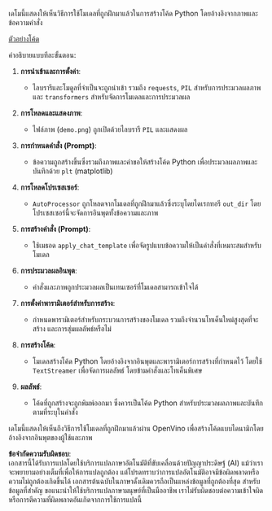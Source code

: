 เดโมนี้แสดงให้เห็นวิธีการใช้โมเดลที่ถูกฝึกมาแล้วในการสร้างโค้ด Python โดยอ้างอิงจากภาพและข้อความคำสั่ง

[ตัวอย่างโค้ด](../../../../../../code/06.E2E/E2E_OpenVino_Phi3-vision.ipynb)

คำอธิบายแบบทีละขั้นตอน:

1. **การนำเข้าและการตั้งค่า**:
   - ไลบรารีและโมดูลที่จำเป็นจะถูกนำเข้า รวมถึง `requests`, `PIL` สำหรับการประมวลผลภาพ และ `transformers` สำหรับจัดการโมเดลและการประมวลผล

2. **การโหลดและแสดงภาพ**:
   - ไฟล์ภาพ (`demo.png`) ถูกเปิดด้วยไลบรารี `PIL` และแสดงผล

3. **การกำหนดคำสั่ง (Prompt)**:
   - ข้อความถูกสร้างขึ้นซึ่งรวมถึงภาพและคำขอให้สร้างโค้ด Python เพื่อประมวลผลภาพและบันทึกด้วย `plt` (matplotlib)

4. **การโหลดโปรเซสเซอร์**:
   - `AutoProcessor` ถูกโหลดจากโมเดลที่ถูกฝึกมาแล้วซึ่งระบุโดยไดเรกทอรี `out_dir` โดยโปรเซสเซอร์นี้จะจัดการอินพุตทั้งข้อความและภาพ

5. **การสร้างคำสั่ง (Prompt)**:
   - ใช้เมธอด `apply_chat_template` เพื่อจัดรูปแบบข้อความให้เป็นคำสั่งที่เหมาะสมสำหรับโมเดล

6. **การประมวลผลอินพุต**:
   - คำสั่งและภาพถูกประมวลผลเป็นเทนเซอร์ที่โมเดลสามารถเข้าใจได้

7. **การตั้งค่าพารามิเตอร์สำหรับการสร้าง**:
   - กำหนดพารามิเตอร์สำหรับกระบวนการสร้างของโมเดล รวมถึงจำนวนโทเค็นใหม่สูงสุดที่จะสร้าง และการสุ่มผลลัพธ์หรือไม่

8. **การสร้างโค้ด**:
   - โมเดลสร้างโค้ด Python โดยอ้างอิงจากอินพุตและพารามิเตอร์การสร้างที่กำหนดไว้ โดยใช้ `TextStreamer` เพื่อจัดการผลลัพธ์ โดยข้ามคำสั่งและโทเค็นพิเศษ

9. **ผลลัพธ์**:
   - โค้ดที่ถูกสร้างจะถูกพิมพ์ออกมา ซึ่งควรเป็นโค้ด Python สำหรับประมวลผลภาพและบันทึกตามที่ระบุในคำสั่ง

เดโมนี้แสดงให้เห็นถึงวิธีการใช้โมเดลที่ถูกฝึกมาแล้วผ่าน OpenVino เพื่อสร้างโค้ดแบบไดนามิกโดยอ้างอิงจากอินพุตของผู้ใช้และภาพ

**ข้อจำกัดความรับผิดชอบ**:  
เอกสารนี้ได้รับการแปลโดยใช้บริการแปลภาษาอัตโนมัติที่ขับเคลื่อนด้วยปัญญาประดิษฐ์ (AI) แม้ว่าเราจะพยายามอย่างเต็มที่เพื่อให้การแปลถูกต้อง แต่โปรดทราบว่าการแปลอัตโนมัติอาจมีข้อผิดพลาดหรือความไม่ถูกต้องเกิดขึ้นได้ เอกสารต้นฉบับในภาษาดั้งเดิมควรถือเป็นแหล่งข้อมูลที่ถูกต้องที่สุด สำหรับข้อมูลที่สำคัญ ขอแนะนำให้ใช้บริการแปลภาษามนุษย์ที่เป็นมืออาชีพ เราไม่รับผิดชอบต่อความเข้าใจผิดหรือการตีความที่ผิดพลาดอันเกิดจากการใช้การแปลนี้